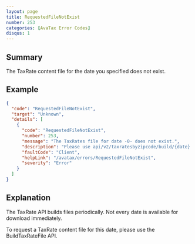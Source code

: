 ```yaml
---
layout: page
title: RequestedFileNotExist
number: 253
categories: [AvaTax Error Codes]
disqus: 1
---
```


## Summary

The TaxRate content file for the date you specified does not exist.

## Example

```json
{
  "code": "RequestedFileNotExist",
  "target": "Unknown",
  "details": [
    {
      "code": "RequestedFileNotExist",
      "number": 253,
      "message": "The TaxRates file for date -0- does not exist.",
      "description": "Please use api/v2/taxratesbyzipcode/build/{date} API to build the file first.",
      "faultCode": "Client",
      "helpLink": "/avatax/errors/RequestedFileNotExist",
      "severity": "Error"
    }
  ]
}
```

## Explanation

The TaxRate API builds files periodically.  Not every date is available for download immediately.

To request a TaxRate content file for this date, please use the BuildTaxRateFile API.
